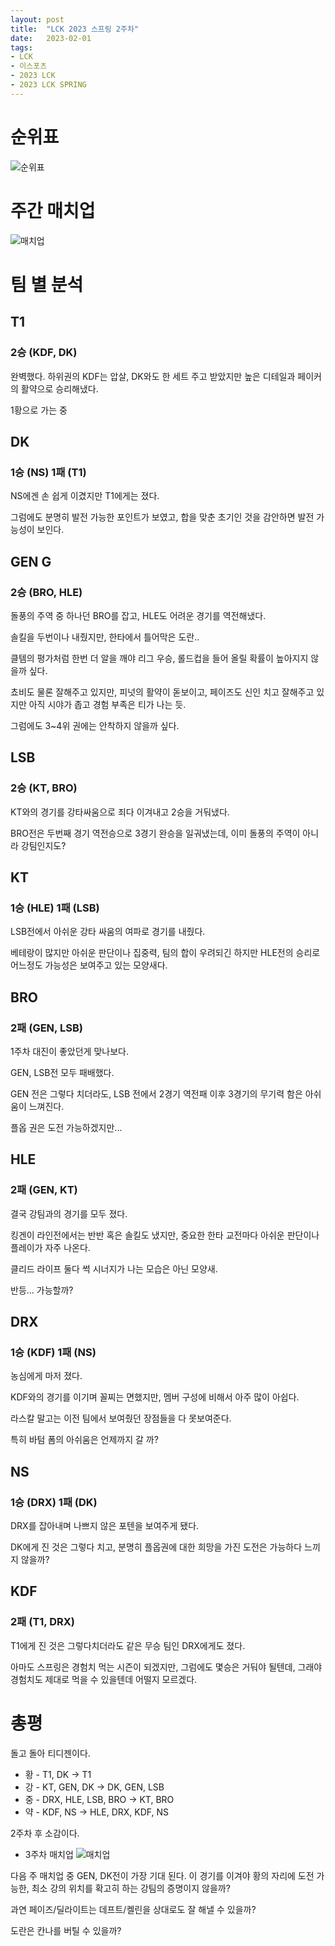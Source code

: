 ```yaml
---
layout: post
title:  "LCK 2023 스프링 2주차"
date:   2023-02-01
tags:
- LCK
- 이스포츠
- 2023 LCK
- 2023 LCK SPRING
---
```


# 순위표

![순위표](../img/2023/lck/spring_week2.jpg)

# 주간 매치업

![매치업](../img/2023/lck/spring_week2_matchup.png)

# 팀 별 분석

## T1

### 2승 (KDF, DK)

완벽했다. 하위권의 KDF는 압살, DK와도 한 세트 주고 받았지만 높은 디테일과 페이커의 활약으로 승리해냈다.

1황으로 가는 중

## DK

### 1승 (NS) 1패 (T1)

NS에겐 손 쉽게 이겼지만 T1에게는 졌다.

그럼에도 분명히 발전 가능한 포인트가 보였고, 합을 맞춘 초기인 것을 감안하면 발전 가능성이 보인다.

## GEN G

### 2승 (BRO, HLE)

돌풍의 주역 중 하나던 BRO를 잡고, HLE도 어려운 경기를 역전해냈다.

솔킬을 두번이나 내줬지만, 한타에서 틀어막은 도란..

클템의 평가처럼 한번 더 알을 깨야 리그 우승, 롤드컵을 들어 올릴 확률이 높아지지 않을까 싶다.

쵸비도 물론 잘해주고 있지만, 피넛의 활약이 돋보이고, 페이즈도 신인 치고 잘해주고 있지만 아직 시야가 좁고 경험 부족은 티가 나는 듯.

그럼에도 3~4위 권에는 안착하지 않을까 싶다.

## LSB

### 2승 (KT, BRO)

KT와의 경기를 강타싸움으로 죄다 이겨내고 2승을 거둬냈다.

BRO전은 두번째 경기 역전승으로 3경기 완승을 일궈냈는데, 이미 돌풍의 주역이 아니라 강팀인지도?

## KT

### 1승 (HLE) 1패 (LSB)

LSB전에서 아쉬운 강타 싸움의 여파로 경기를 내줬다.

베테랑이 많지만 아쉬운 판단이나 집중력, 팀의 합이 우려되긴 하지만 HLE전의 승리로 어느정도 가능성은 보여주고 있는 모양새다.

## BRO

### 2패 (GEN, LSB)

1주차 대진이 좋았던게 맞나보다.

GEN, LSB전 모두 패배했다.

GEN 전은 그렇다 치더라도, LSB 전에서 2경기 역전패 이후 3경기의 무기력 함은 아쉬움이 느껴진다.

플옵 권은 도전 가능하겠지만...


## HLE

### 2패 (GEN, KT)

결국 강팀과의 경기를 모두 졌다.

킹겐이 라인전에서는 반반 혹은 솔킬도 냈지만, 중요한 한타 교전마다 아쉬운 판단이나 플레이가 자주 나온다.

클리드 라이프 둘다 썩 시너지가 나는 모습은 아닌 모양새.

반등... 가능할까?

## DRX

### 1승 (KDF) 1패 (NS)

농심에게 마저 졌다.

KDF와의 경기를 이기며 꼴찌는 면했지만, 멤버 구성에 비해서 아주 많이 아쉽다.

라스칼 말고는 이전 팀에서 보여줬던 장점들을 다 못보여준다.

특히 바텀 폼의 아쉬움은 언제까지 갈 까?

## NS

### 1승 (DRX) 1패 (DK)

DRX를 잡아내며 나쁘지 않은 포텐을 보여주게 됐다.

DK에게 진 것은 그렇다 치고, 분명히 플옵권에 대한 희망을 가진 도전은 가능하다 느끼지 않을까?

## KDF

### 2패 (T1, DRX)

T1에게 진 것은 그렇다치더라도 같은 무승 팀인 DRX에게도 졌다.

아마도 스프링은 경험치 먹는 시즌이 되겠지만, 그럼에도 몇승은 거둬야 될텐데, 그래야 경험치도 제대로 먹을 수 있을텐데 어떨지 모르겠다.

# 총평

돌고 돌아 티디젠이다.

* 황 - T1, DK -> T1
* 강 - KT, GEN, DK -> DK, GEN, LSB
* 중 - DRX, HLE, LSB, BRO -> KT, BRO
* 약 - KDF, NS -> HLE, DRX, KDF, NS

2주차 후 소감이다.

* 3주차 매치업
    ![매치업](../img/2023/lck/spring_week3_matchup.png)

다음 주 매치업 중 GEN, DK전이 가장 기대 된다. 이 경기를 이겨야 황의 자리에 도전 가능한, 최소 강의 위치를 확고히 하는 강팀의 증명이지 않을까?

과연 페이즈/딜라이트는 데프트/켈린을 상대로도 잘 해낼 수 있을까?

도란은 칸나를 버틸 수 있을까?